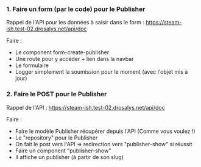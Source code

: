 
### 1. Faire un form (par le code) pour le Publisher

Rappel de l'API pour les données à saisir dans le form : https://steam-ish.test-02.drosalys.net/api/doc

Faire :
- Le component form-create-publisher
- Une route pour y accéder + lien dans la navbar
- Le formulaire
- Logger simplement la soumission pour le moment (avec l'objet mis à jour)

### 2. Faire le POST pour le Publisher

Rappel de l'API : https://steam-ish.test-02.drosalys.net/api/doc

Faire :
- Faire le modèle Publisher récupérer depuis l'API (Comme vous voulez !)
- Le "repository" pour le Publisher
- On fait le post vers l'API => redirection vers "publisher-show" si réussit
- Faire un component "publisher-show"
- Il affiche un publisher (à partir de son slug)

